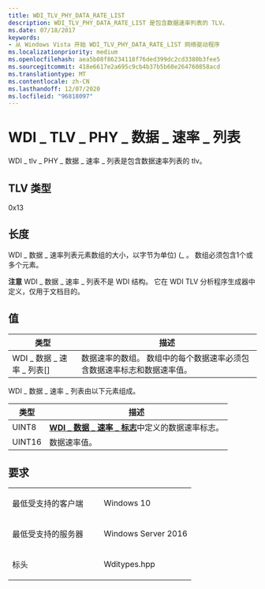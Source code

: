 ```yaml
---
title: WDI_TLV_PHY_DATA_RATE_LIST
description: WDI_TLV_PHY_DATA_RATE_LIST 是包含数据速率列表的 TLV。
ms.date: 07/18/2017
keywords:
- 从 Windows Vista 开始 WDI_TLV_PHY_DATA_RATE_LIST 网络驱动程序
ms.localizationpriority: medium
ms.openlocfilehash: aea5b08f86234118f76ded399dc2cd3380b3fee5
ms.sourcegitcommit: 418e6617e2a695c9cb4b37b5b60e264760858acd
ms.translationtype: MT
ms.contentlocale: zh-CN
ms.lasthandoff: 12/07/2020
ms.locfileid: "96818097"
---
```

# <a name="wdi_tlv_phy_data_rate_list"></a>WDI \_ TLV \_ PHY \_ 数据 \_ 速率 \_ 列表


WDI \_ tlv \_ PHY \_ 数据 \_ 速率 \_ 列表是包含数据速率列表的 tlv。

## <a name="tlv-type"></a>TLV 类型


0x13

## <a name="length"></a>长度


WDI \_ 数据 \_ 速率列表元素数组的大小，以字节为单位)  (\_ 。 数组必须包含1个或多个元素。

**注意**  WDI \_ 数据 \_ 速率 \_ 列表不是 WDI 结构。 它在 WDI TLV 分析程序生成器中定义，仅用于文档目的。

 

## <a name="values"></a>值


| 类型                      | 描述                                                                                             |
|---------------------------|---------------------------------------------------------------------------------------------------------|
| WDI \_ 数据 \_ 速率 \_ 列表\[\] | 数据速率的数组。 数组中的每个数据速率必须包含数据速率标志和数据速率值。 |

 

WDI \_ 数据 \_ 速率 \_ 列表由以下元素组成。

| 类型   | 描述                                                                                   |
|--------|-----------------------------------------------------------------------------------------------|
| UINT8  | [**WDI \_ 数据 \_ 速率 \_ 标志**](/windows-hardware/drivers/ddi/wditypes/ne-wditypes-_wdi_data_rate_flags)中定义的数据速率标志。 |
| UINT16 | 数据速率值。                                                                          |

 

<a name="requirements"></a>要求
------------

<table>
<colgroup>
<col width="50%" />
<col width="50%" />
</colgroup>
<tbody>
<tr class="odd">
<td><p>最低受支持的客户端</p></td>
<td><p>Windows 10</p></td>
</tr>
<tr class="even">
<td><p>最低受支持的服务器</p></td>
<td><p>Windows Server 2016</p></td>
</tr>
<tr class="odd">
<td><p>标头</p></td>
<td>Wditypes.hpp</td>
</tr>
</tbody>
</table>

 

